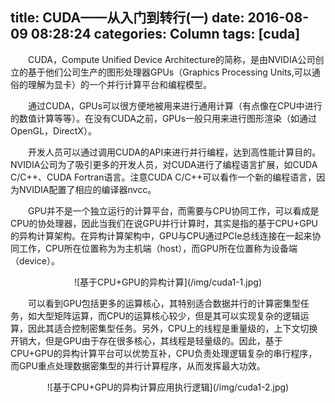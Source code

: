 title: CUDA——从入门到转行(一)
date: 2016-08-09 08:28:24
categories: Column
tags: [cuda]
---

　　CUDA，Compute Unified Device Architecture的简称，是由NVIDIA公司创立的基于他们公司生产的图形处理器GPUs（Graphics Processing Units,可以通俗的理解为显卡）的一个并行计算平台和编程模型。

　　通过CUDA，GPUs可以很方便地被用来进行通用计算（有点像在CPU中进行的数值计算等等）。在没有CUDA之前，GPUs一般只用来进行图形渲染（如通过OpenGL，DirectX）。

　　开发人员可以通过调用CUDA的API来进行并行编程，达到高性能计算目的。NVIDIA公司为了吸引更多的开发人员，对CUDA进行了编程语言扩展，如CUDA C/C++、CUDA Fortran语言。注意CUDA C/C++可以看作一个新的编程语言，因为NVIDIA配置了相应的编译器nvcc。

<!-- more -->

　　GPU并不是一个独立运行的计算平台，而需要与CPU协同工作，可以看成是CPU的协处理器，因此当我们在说GPU并行计算时，其实是指的基于CPU+GPU的异构计算架构。在异构计算架构中，GPU与CPU通过PCIe总线连接在一起来协同工作，CPU所在位置称为为主机端（host），而GPU所在位置称为设备端（device）。

<center>![基于CPU+GPU的异构计算](/img/cuda1-1.jpg)</center>

　　可以看到GPU包括更多的运算核心，其特别适合数据并行的计算密集型任务，如大型矩阵运算，而CPU的运算核心较少，但是其可以实现复杂的逻辑运算，因此其适合控制密集型任务。另外，CPU上的线程是重量级的，上下文切换开销大，但是GPU由于存在很多核心，其线程是轻量级的。因此，基于CPU+GPU的异构计算平台可以优势互补，CPU负责处理逻辑复杂的串行程序，而GPU重点处理数据密集型的并行计算程序，从而发挥最大功效。

<center>![基于CPU+GPU的异构计算应用执行逻辑](/img/cuda1-2.jpg)</center>